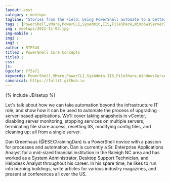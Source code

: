 ```yaml
---
layout: post
category : meetups
tagline: "Stories from the Field: Using PowerShell automate to a better world"
tags : [PowerShell,VMare,PowerCLI,SysAdmin,IIS,FileShare,WindowsServer]
img : meetups/2021-11-03.jpg
img-mobile : 
img2 : 
img3 : 
author : RTPSUG
title2 : PowerShell Core Concepts
title3 : 
css: 
js: 
bgcolor: ff5a71
keywords: PowerShell,VMare,PowerCLI,SysAdmin,IIS,FileShare,WindowsServer
canonical: https://fullit.github.io
---
```

{% include JB/setup %}

Let's talk about how we can take automation beyond the infrastructure IT role, and show how it can be used to automate the process of upgrading server-based applications. We'll cover taking snapshots in vCenter, disabling server monitoring, stopping services on multiple servers, terminating file share access, resetting IIS, modifying config files, and cleaning up; all from a single server.

<!--more-->

Dan Greenhaus (@ESECtrainingDan) is a PowerShell novice with a passion for processes and automation. Dan is currently a Sr. Enterprise Applications Analyst for a mid-sized financial institution in the Raleigh NC area and has worked as a System Administrator, Desktop Support Technician, and Helpdesk Analyst throughout his career. In his spare time, he likes to run into burning buildings, write articles for various industry magazines, and present at conferences all over the US.

